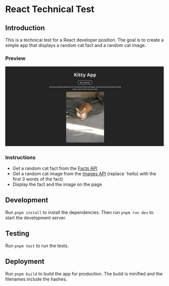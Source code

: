 # React Technical Test

## Introduction

This is a technical test for a React developer position. The goal is to create a simple app that displays a random cat fact and a random cat image.

### Preview

![Preview](../../assets/cat-random-fact.png)

### Instructions

- Get a random cat fact from the [Facts API](https://catfact.ninja/fact)
- Get a random cat image from the [Images API](https://cataas.com/cat/says/hello) (replace `hello) with
the first 3 words of the fact)
- Display the fact and the image on the page

## Development

Run `pnpm install` to install the dependencies. Then run `pnpm run dev` to start the development server.

## Testing

Run `pnpm test` to run the tests.

## Deployment

Run `pnpm build` to build the app for production. The build is minified and the filenames include the hashes.
